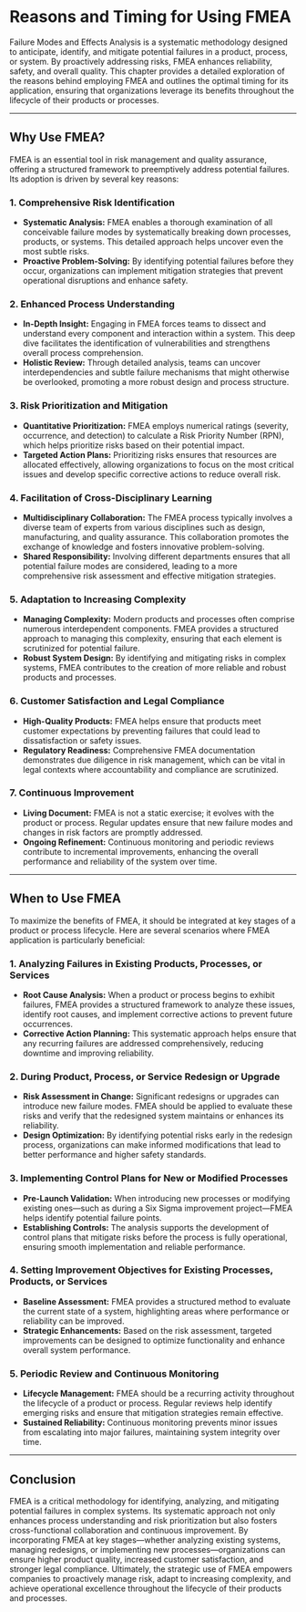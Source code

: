 # Reasons and Timing for Using FMEA

Failure Modes and Effects Analysis  is a systematic methodology designed to anticipate, identify, and mitigate potential failures in a product, process, or system. By proactively addressing risks, FMEA enhances reliability, safety, and overall quality. This chapter provides a detailed exploration of the reasons behind employing FMEA and outlines the optimal timing for its application, ensuring that organizations leverage its benefits throughout the lifecycle of their products or processes.

---

## Why Use FMEA?

FMEA is an essential tool in risk management and quality assurance, offering a structured framework to preemptively address potential failures. Its adoption is driven by several key reasons:

### 1. Comprehensive Risk Identification

- **Systematic Analysis:** FMEA enables a thorough examination of all conceivable failure modes by systematically breaking down processes, products, or systems. This detailed approach helps uncover even the most subtle risks.
- **Proactive Problem-Solving:** By identifying potential failures before they occur, organizations can implement mitigation strategies that prevent operational disruptions and enhance safety.

### 2. Enhanced Process Understanding

- **In-Depth Insight:** Engaging in FMEA forces teams to dissect and understand every component and interaction within a system. This deep dive facilitates the identification of vulnerabilities and strengthens overall process comprehension.
- **Holistic Review:** Through detailed analysis, teams can uncover interdependencies and subtle failure mechanisms that might otherwise be overlooked, promoting a more robust design and process structure.

### 3. Risk Prioritization and Mitigation

- **Quantitative Prioritization:** FMEA employs numerical ratings (severity, occurrence, and detection) to calculate a Risk Priority Number (RPN), which helps prioritize risks based on their potential impact.
- **Targeted Action Plans:** Prioritizing risks ensures that resources are allocated effectively, allowing organizations to focus on the most critical issues and develop specific corrective actions to reduce overall risk.

### 4. Facilitation of Cross-Disciplinary Learning

- **Multidisciplinary Collaboration:** The FMEA process typically involves a diverse team of experts from various disciplines such as design, manufacturing, and quality assurance. This collaboration promotes the exchange of knowledge and fosters innovative problem-solving.
- **Shared Responsibility:** Involving different departments ensures that all potential failure modes are considered, leading to a more comprehensive risk assessment and effective mitigation strategies.

### 5. Adaptation to Increasing Complexity

- **Managing Complexity:** Modern products and processes often comprise numerous interdependent components. FMEA provides a structured approach to managing this complexity, ensuring that each element is scrutinized for potential failure.
- **Robust System Design:** By identifying and mitigating risks in complex systems, FMEA contributes to the creation of more reliable and robust products and processes.

### 6. Customer Satisfaction and Legal Compliance

- **High-Quality Products:** FMEA helps ensure that products meet customer expectations by preventing failures that could lead to dissatisfaction or safety issues.
- **Regulatory Readiness:** Comprehensive FMEA documentation demonstrates due diligence in risk management, which can be vital in legal contexts where accountability and compliance are scrutinized.

### 7. Continuous Improvement

- **Living Document:** FMEA is not a static exercise; it evolves with the product or process. Regular updates ensure that new failure modes and changes in risk factors are promptly addressed.
- **Ongoing Refinement:** Continuous monitoring and periodic reviews contribute to incremental improvements, enhancing the overall performance and reliability of the system over time.

---

## When to Use FMEA

To maximize the benefits of FMEA, it should be integrated at key stages of a product or process lifecycle. Here are several scenarios where FMEA application is particularly beneficial:

### 1. Analyzing Failures in Existing Products, Processes, or Services

- **Root Cause Analysis:** When a product or process begins to exhibit failures, FMEA provides a structured framework to analyze these issues, identify root causes, and implement corrective actions to prevent future occurrences.
- **Corrective Action Planning:** This systematic approach helps ensure that any recurring failures are addressed comprehensively, reducing downtime and improving reliability.

### 2. During Product, Process, or Service Redesign or Upgrade

- **Risk Assessment in Change:** Significant redesigns or upgrades can introduce new failure modes. FMEA should be applied to evaluate these risks and verify that the redesigned system maintains or enhances its reliability.
- **Design Optimization:** By identifying potential risks early in the redesign process, organizations can make informed modifications that lead to better performance and higher safety standards.

### 3. Implementing Control Plans for New or Modified Processes

- **Pre-Launch Validation:** When introducing new processes or modifying existing ones—such as during a Six Sigma improvement project—FMEA helps identify potential failure points.
- **Establishing Controls:** The analysis supports the development of control plans that mitigate risks before the process is fully operational, ensuring smooth implementation and reliable performance.

### 4. Setting Improvement Objectives for Existing Processes, Products, or Services

- **Baseline Assessment:** FMEA provides a structured method to evaluate the current state of a system, highlighting areas where performance or reliability can be improved.
- **Strategic Enhancements:** Based on the risk assessment, targeted improvements can be designed to optimize functionality and enhance overall system performance.

### 5. Periodic Review and Continuous Monitoring

- **Lifecycle Management:** FMEA should be a recurring activity throughout the lifecycle of a product or process. Regular reviews help identify emerging risks and ensure that mitigation strategies remain effective.
- **Sustained Reliability:** Continuous monitoring prevents minor issues from escalating into major failures, maintaining system integrity over time.

---

## Conclusion

FMEA is a critical methodology for identifying, analyzing, and mitigating potential failures in complex systems. Its systematic approach not only enhances process understanding and risk prioritization but also fosters cross-functional collaboration and continuous improvement. By incorporating FMEA at key stages—whether analyzing existing systems, managing redesigns, or implementing new processes—organizations can ensure higher product quality, increased customer satisfaction, and stronger legal compliance. Ultimately, the strategic use of FMEA empowers companies to proactively manage risk, adapt to increasing complexity, and achieve operational excellence throughout the lifecycle of their products and processes.
